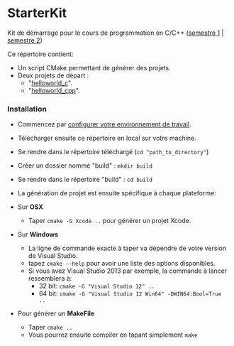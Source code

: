 # StarterKit

Kit de démarrage pour le cours de programmation en C/C++ ([semestre 1](https://github.com/paccpp/paccpp) | [semestre 2](https://github.com/paccpp/paccpp2))

Ce répertoire contient:
- Un script CMake permettant de générer des projets.
- Deux projets de départ :
  - "[helloworld_c](source/projects/helloworld_c)".
  - "[helloworld_cpp](source/projects/helloworld_cpp)".

### Installation

- Commencez par [configurer votre environnement de travail](https://github.com/paccpp/paccpp/blob/master/setup/readme.md).

- Télécharger ensuite ce répertoire en local sur votre machine.

- Se rendre dans le répertoire téléchargé (`cd "path_to_directory"`)

- Créer un dossier nommé "build" : `mkdir build`

- Se rendre dans le répertoire "build" : `cd build`

- La génération de projet est ensuite spécifique à chaque plateforme:

- Sur **OSX**
  - Taper `cmake -G Xcode ..` pour générer un projet Xcode.


- Sur **Windows**
  - La ligne de commande exacte à taper va dépendre de votre version de Visual Studio.
  - tapez `cmake --help` pour avoir une liste des options disponibles.
  - Si vous avez Visual Studio 2013 par exemple, la commande à lancer ressemblera à:
    - 32 bit: `cmake -G "Visual Studio 12" ..`
    - 64 bit: `cmake -G "Visual Studio 12 Win64" -DWIN64:Bool=True ..`


- Pour générer un **MakeFile**

  - Taper `cmake ..`
  - Vous pourrez ensuite compiler en tapant simplement `make`
